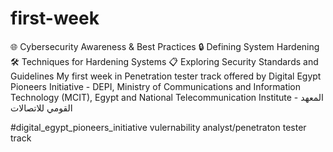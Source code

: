 # first-week
🌐 Cybersecurity Awareness &amp; Best Practices 🔒 Defining System Hardening 🛠️ Techniques for Hardening Systems 📋 Exploring Security Standards and Guidelines
 My first week in Penetration tester track offered by Digital Egypt Pioneers Initiative - DEPI, Ministry of Communications and Information Technology (MCIT), Egypt and National Telecommunication Institute - المعهد القومي للاتصالات 
 
#digital_egypt_pioneers_initiative
vulernability analyst/penetraton tester track
